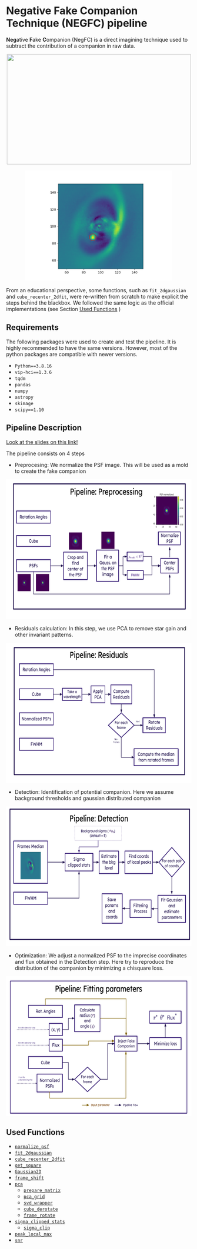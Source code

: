 # Negative Fake Companion Technique (NEGFC) pipeline

**Neg**ative **F**ake **C**ompanion (NegFC) is a direct imagining technique used to subtract the contribution of a companion in raw data.

<p align="center">
<img src="https://github.com/yemsnucleus/NEGFC/blob/main/figures/cube.gif?raw=true" 
     width="500" 
     height="300" />
</p>
<p align="center">
<img src="https://github.com/yemsnucleus/NEGFC/blob/main/figures/final.png?raw=true" 
     width="400" 
     height="300" />
</p>

From an educational perspective, some functions, such as `fit_2dgaussian` and  `cube_recenter_2dfit`, were re-written from scratch to make explicit the steps behind the blackbox. We followed the same logic as the official implementations (see Section [Used Functions](#used-functions) )

## Requirements
The following packages were used to create and test the pipeline. It is highly recommended to have the same versions. However, most of the python packages are compatible with newer versions.

- `Python==3.8.16`
- `vip-hci==1.3.6`
- `tqdm`
- `pandas`
- `numpy`
- `astropy`
- `skimage`
- `scipy==1.10`

## Pipeline Description
[Look at the slides on this link!](https://docs.google.com/presentation/d/1-jH5DRscOK33Ga0WSnYmIGjU-SO7Sh1tINMAqQLfwWI/edit?usp=sharing)

The pipeline consists on 4 steps
- Preprocesing: We normalize the PSF image. This will be used as a mold to create the fake companion
<p align="center">
<img src="https://github.com/yemsnucleus/NEGFC/blob/main/figures/pipeline_preprocessing.png?raw=true" 
     width="600" 
     height="380" />
</p>

- Residuals calculation: In this step, we use PCA to remove star gain and other invariant patterns.
<p align="center">
<img src="https://github.com/yemsnucleus/NEGFC/blob/main/figures/pipeline_residual.png?raw=true" 
     width="600" 
     height="380" />
</p>

- Detection: Identification of potential companion. Here we assume background thresholds and gaussian distributed companion
<p align="center">
<img src="https://github.com/yemsnucleus/NEGFC/blob/main/figures/pipeline_detection.png?raw=true" 
     width="600" 
     height="380" />
</p>

- Optimization: We adjust a normalized PSF to the imprecise coordinates and flux obtained in the Detection step. Here try to reproduce the distribution of the companion by minimizing a chisquare loss. 
<p align="center">
<img src="https://github.com/yemsnucleus/NEGFC/blob/main/figures/pipeline_optimize.png?raw=true" 
     width="600" 
     height="380" />
</p>


## Used Functions

- [`normalize_psf`](https://vip.readthedocs.io/en/latest/vip_hci.fm.html#vip_hci.fm.fakecomp.normalize_psf)
- [`fit_2dgaussian`](https://vip.readthedocs.io/en/latest/vip_hci.var.html?highlight=fit_2dgaussian#vip_hci.var.fit_2d.fit_2dgaussian)
- [`cube_recenter_2dfit`](https://vip.readthedocs.io/en/latest/vip_hci.preproc.html?highlight=cube_recenter_2dfit#vip_hci.preproc.recentering.cube_recenter_2dfit)
- [`get_square`](https://vip.readthedocs.io/en/latest/vip_hci.var.html?highlight=get_square#vip_hci.var.shapes.get_square)
- [`Gaussian2D`](https://docs.astropy.org/en/stable/api/astropy.modeling.functional_models.Gaussian2D.html)
- [`frame_shift`](https://vip.readthedocs.io/en/latest/vip_hci.preproc.html?highlight=frame_shift#vip_hci.preproc.recentering.frame_shift)
- [`pca`](https://vip.readthedocs.io/en/latest/_modules/vip_hci/psfsub/pca_fullfr.html#pca)
	+ [`prepare_matrix`](https://vip.readthedocs.io/en/latest/vip_hci.var.html?highlight=prepare_matrix#vip_hci.var.shapes.prepare_matrix)
	+ [`pca_grid`](https://vip.readthedocs.io/en/latest/vip_hci.psfsub.html?highlight=pca_grid#vip_hci.psfsub.utils_pca.pca_grid)
	+ [`svd_wrapper`](https://vip.readthedocs.io/en/latest/_modules/vip_hci/psfsub/svd.html?highlight=svd_wrapper)
	+ [`cube_derotate`](https://vip.readthedocs.io/en/latest/_modules/vip_hci/preproc/derotation.html#cube_derotate)
	+ [`frame_rotate`](https://vip.readthedocs.io/en/latest/vip_hci.preproc.html?highlight=vip_hci.preproc.frame_rotate%60#vip_hci.preproc.derotation.frame_rotate)
- [`sigma_clipped_stats`](https://docs.astropy.org/en/stable/api/astropy.stats.sigma_clipped_stats.html)
	+ [`sigma_clip`](https://docs.astropy.org/en/stable/api/astropy.stats.sigma_clipping.SigmaClip.html#astropy.stats.SigmaClip)
- [`peak_local_max`](https://github.com/scikit-image/scikit-image/blob/v0.19.2/skimage/feature/peak.py#L119-L326)
- [`snr`](https://vip.readthedocs.io/en/latest/_modules/vip_hci/metrics/snr_source.html#snr)

